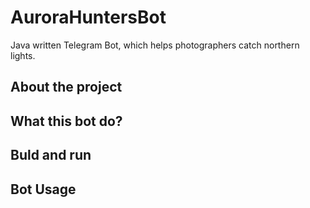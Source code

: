# AuroraHuntersBot
Java written Telegram Bot, which helps photographers catch northern lights.
## About the project
## What this bot do?

## Buld and run

## Bot Usage
